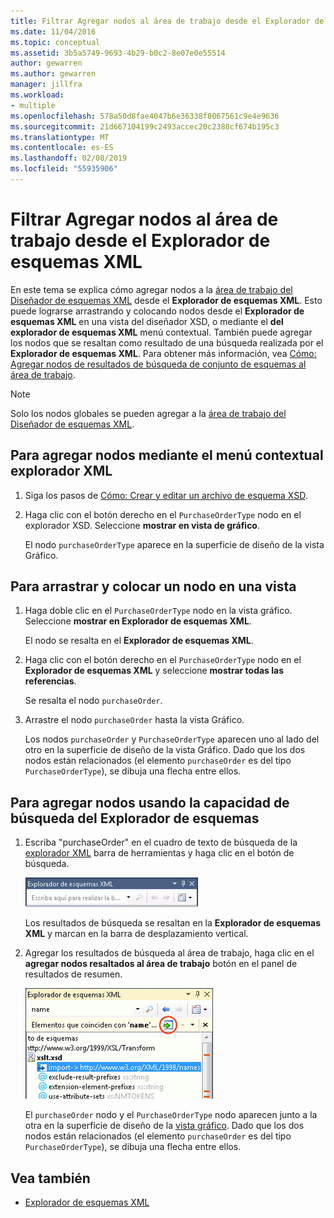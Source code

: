 ```yaml
---
title: Filtrar Agregar nodos al área de trabajo desde el Explorador de esquemas XML
ms.date: 11/04/2016
ms.topic: conceptual
ms.assetid: 3b5a5749-9693-4b29-b0c2-8e07e0e55514
author: gewarren
ms.author: gewarren
manager: jillfra
ms.workload:
- multiple
ms.openlocfilehash: 578a50d8fae4047b6e36338f8067561c9e4e9636
ms.sourcegitcommit: 21d667104199c2493accec20c2388cf674b195c3
ms.translationtype: MT
ms.contentlocale: es-ES
ms.lasthandoff: 02/08/2019
ms.locfileid: "55935906"
---
```

# <a name="how-to-add-nodes-to-the-workspace-from-the-xml-schema-explorer"></a>Filtrar Agregar nodos al área de trabajo desde el Explorador de esquemas XML

En este tema se explica cómo agregar nodos a la [área de trabajo del Diseñador de esquemas XML](../xml-tools/xml-schema-designer-workspace.md) desde el **Explorador de esquemas XML**. Esto puede lograrse arrastrando y colocando nodos desde el **Explorador de esquemas XML** en una vista del diseñador XSD, o mediante el **del explorador de esquemas XML** menú contextual. También puede agregar los nodos que se resaltan como resultado de una búsqueda realizada por el **Explorador de esquemas XML**. Para obtener más información, vea [Cómo: Agregar nodos de resultados de búsqueda de conjunto de esquemas al área de trabajo](../xml-tools/how-to-add-schema-set-search-result-nodes-to-the-workspace.md).

> [!NOTE]
> Solo los nodos globales se pueden agregar a la [área de trabajo del Diseñador de esquemas XML](../xml-tools/xml-schema-designer-workspace.md).

## <a name="to-add-nodes-through-the-xml-explorer-context-menu"></a>Para agregar nodos mediante el menú contextual explorador XML

1.  Siga los pasos de [Cómo: Crear y editar un archivo de esquema XSD](../xml-tools/how-to-create-and-edit-an-xsd-schema-file.md).

2.  Haga clic con el botón derecho en el `PurchaseOrderType` nodo en el explorador XSD. Seleccione **mostrar en vista de gráfico**.

     El nodo `purchaseOrderType` aparece en la superficie de diseño de la vista Gráfico.

## <a name="to-drag-and-drop-a-node-on-to-a-view"></a>Para arrastrar y colocar un nodo en una vista

1.  Haga doble clic en el `PurchaseOrderType` nodo en la vista gráfico. Seleccione **mostrar en Explorador de esquemas XML**.

     El nodo se resalta en el **Explorador de esquemas XML**.

2.  Haga clic con el botón derecho en el `PurchaseOrderType` nodo en el **Explorador de esquemas XML** y seleccione **mostrar todas las referencias**.

     Se resalta el nodo `purchaseOrder`.

3.  Arrastre el nodo `purchaseOrder` hasta la vista Gráfico.

     Los nodos `purchaseOrder` y `PurchaseOrderType` aparecen uno al lado del otro en la superficie de diseño de la vista Gráfico. Dado que los dos nodos están relacionados (el elemento `purchaseOrder` es del tipo `PurchaseOrderType`), se dibuja una flecha entre ellos.

## <a name="to-add-nodes-using-the-schema-explorer-search-capability"></a>Para agregar nodos usando la capacidad de búsqueda del Explorador de esquemas

1.  Escriba "purchaseOrder" en el cuadro de texto de búsqueda de la [explorador XML](../xml-tools/xml-schema-explorer.md) barra de herramientas y haga clic en el botón de búsqueda.

     ![Búsqueda de palabras clave en el Explorador de esquemas XML](../xml-tools/media/schemaexplorersearch.gif)

     Los resultados de búsqueda se resaltan en la **Explorador de esquemas XML** y marcan en la barra de desplazamiento vertical.

2.  Agregar los resultados de búsqueda al área de trabajo, haga clic en el **agregar nodos resaltados al área de trabajo** botón en el panel de resultados de resumen.

     ![Resultado de búsqueda en el Explorador de esquemas XML](../xml-tools/media/schemaexplorersearchresult.gif)

     El `purchaseOrder` nodo y el `PurchaseOrderType` nodo aparecen junto a la otra en la superficie de diseño de la [vista gráfico](../xml-tools/graph-view.md). Dado que los dos nodos están relacionados (el elemento `purchaseOrder` es del tipo `PurchaseOrderType`), se dibuja una flecha entre ellos.

## <a name="see-also"></a>Vea también

- [Explorador de esquemas XML](../xml-tools/xml-schema-explorer.md)